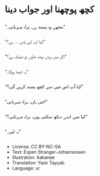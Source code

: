# کچھ پوچھنا اور جواب دینا

##
"مجھے وہ پسند ہے، براہ مہربانی۔"

##
"کیا آپ کے پاس ... ہے؟"

##
"اگر میں یہاں بیٹھ جاؤں تو ٹھیک ہے؟"

##
"یہ اچھا ہوگا۔"

##
"کیا آپ اس میں سے کچھ پسند کریں گی؟"

##
"جی ہاں، براہ مہربانی!"

##
"کیا میں اسے دیکھ سکتی ہوں، براہ مہربانی؟"

##
"یہ لیں۔"

##
* License: CC BY-NC-SA
* Text: Espen Stranger-Johannessen
* Illustration: Aakanee
* Translation: Yasir Tayyab
* Language: ur
